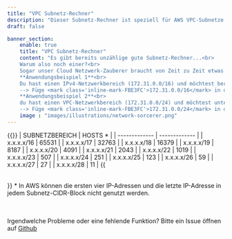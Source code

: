 ```yaml
---
title: "VPC Subnetz-Rechner"
description: "Dieser Subnetz-Rechner ist speziell für AWS VPC-Subnetze konzipiert. Unterstützt IPv4-Subnetzberechnungen mit statischer und variabler Länge."
draft: false

banner_section:
    enable: true
    title: "VPC Subnetz-Rechner"
    content: "Es gibt bereits unzählige gute Subnetz-Rechner...<br>
    Warum also noch einer?<br>
    Sogar unser Cloud Netzwerk-Zauberer braucht von Zeit zu Zeit etwas Unterstützung, aber er konnte kein wirklich passendes Tool finden, also beschloss er einfach, sein eigenes zu bauen. Dieser Rechner wurde daher speziell für [AWS VPC-Subnetze](https://docs.aws.amazon.com/vpc/latest/userguide/configure-subnets.html#subnet-sizing) entwickelt und beschränkt sich auf das Wesentliche.<br><br>
    **Anwendungsbeispiel 1**<br>
    Du hast einen IPv4-Netzwerkbereich (172.31.0.0/16) und möchtest berechnen, wie viele VPCs mit einem CIDR von /24 erstellt werden können.<br>
    --> Füge <mark class='inline-mark-FBE3FC'>172.31.0.0/16</mark> in das erste Feld und <mark class='inline-mark-FBE3FC'>24</mark> in das zweite Feld ein.<br><br>
    **Anwendungsbeispiel 2**<br>
    du hast einen VPC-Netzwerkbereich (172.31.0.0/24) und möchtest unterschiedlich grosse Subnetze über 3 Verfügbarkeitszonen hinweg berechnen.<br>
    --> Füge <mark class='inline-mark-FBE3FC'>172.31.0.0/24</mark> in das erste Feld und <mark class='inline-mark-FBE3FC'>26,26,26,28,28,28</mark> in das zweite Feld ein."
    image : "images/illustrations/network-sorcerer.png"
---
```

<section id="subnet_stats" hidden>
<p class="mb-3">
  Netzbereich ist <span id="subnet_stats_network" class="inline-bold-900">0.0.0.0/0</span>
</p>
<p class="mb-3">
  Berechnung von <span id="subnet_stats_count" class="inline-bold-900">0</span> Subnetzen war <span id="subnet_stats_status" class="inline-bold-900 inline-color-009900">erfolgreich</span>
</p>
<p class="mb-5">
  Rund <span id="subnet_stats_usage" class="inline-bold-900 inline-color-009900">0</span>% des verfügbaren Netzwerkadressraums wird genutzt
</p>
</section>
{{<table "table table-striped table-bordered text-center subnet-table">}}
| SUBNETZBEREICH | HOSTS <span class="inline-color-red">*</span> |
| ------------- | ------------- |
| x.x.x.x/16 | 65531 |
| x.x.x.x/17 | 32763 |
| x.x.x.x/18 | 16379 |
| x.x.x.x/19 | 8187 |
| x.x.x.x/20 | 4091 |
| x.x.x.x/21 | 2043 |
| x.x.x.x/22 | 1019 |
| x.x.x.x/23 | 507 |
| x.x.x.x/24 | 251 |
| x.x.x.x/25 | 123 |
| x.x.x.x/26 | 59 |
| x.x.x.x/27 | 27 |
| x.x.x.x/28 | 11 |
{{</table>}}
<span class="inline-color-red">*</span> In AWS können die ersten vier IP-Adressen und die letzte IP-Adresse in jedem Subnetz-CIDR-Block nicht genutzt werden.
<br><br><br>

Irgendwelche Probleme oder eine fehlende Funktion? Bitte ein Issue öffnen auf [Github](https://github.com/nuvibit/nuvibit.com/issues)